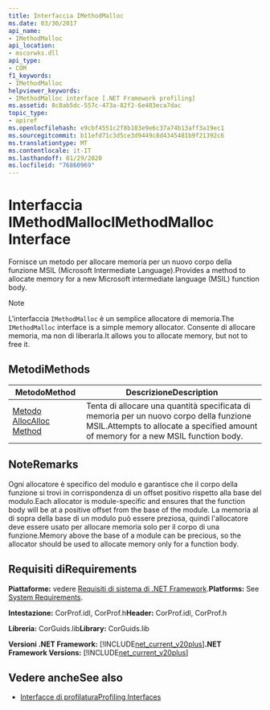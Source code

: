 ```yaml
---
title: Interfaccia IMethodMalloc
ms.date: 03/30/2017
api_name:
- IMethodMalloc
api_location:
- mscorwks.dll
api_type:
- COM
f1_keywords:
- IMethodMalloc
helpviewer_keywords:
- IMethodMalloc interface [.NET Framework profiling]
ms.assetid: 8c8ab5dc-557c-473a-82f2-6e403eca7dac
topic_type:
- apiref
ms.openlocfilehash: e9cbf4551c2f8b183e9e6c37a74b13aff3a19ec1
ms.sourcegitcommit: b11efd71c3d5ce3d9449c8d4345481b9f21392c6
ms.translationtype: MT
ms.contentlocale: it-IT
ms.lasthandoff: 01/29/2020
ms.locfileid: "76860969"
---
```

# <a name="imethodmalloc-interface"></a><span data-ttu-id="f8a40-102">Interfaccia IMethodMalloc</span><span class="sxs-lookup"><span data-stu-id="f8a40-102">IMethodMalloc Interface</span></span>
<span data-ttu-id="f8a40-103">Fornisce un metodo per allocare memoria per un nuovo corpo della funzione MSIL (Microsoft Intermediate Language).</span><span class="sxs-lookup"><span data-stu-id="f8a40-103">Provides a method to allocate memory for a new Microsoft intermediate language (MSIL) function body.</span></span>  
  
> [!NOTE]
> <span data-ttu-id="f8a40-104">L'interfaccia `IMethodMalloc` è un semplice allocatore di memoria.</span><span class="sxs-lookup"><span data-stu-id="f8a40-104">The `IMethodMalloc` interface is a simple memory allocator.</span></span> <span data-ttu-id="f8a40-105">Consente di allocare memoria, ma non di liberarla.</span><span class="sxs-lookup"><span data-stu-id="f8a40-105">It allows you to allocate memory, but not to free it.</span></span>  
  
## <a name="methods"></a><span data-ttu-id="f8a40-106">Metodi</span><span class="sxs-lookup"><span data-stu-id="f8a40-106">Methods</span></span>  
  
|<span data-ttu-id="f8a40-107">Metodo</span><span class="sxs-lookup"><span data-stu-id="f8a40-107">Method</span></span>|<span data-ttu-id="f8a40-108">Descrizione</span><span class="sxs-lookup"><span data-stu-id="f8a40-108">Description</span></span>|  
|------------|-----------------|  
|[<span data-ttu-id="f8a40-109">Metodo Alloc</span><span class="sxs-lookup"><span data-stu-id="f8a40-109">Alloc Method</span></span>](imethodmalloc-alloc-method.md)|<span data-ttu-id="f8a40-110">Tenta di allocare una quantità specificata di memoria per un nuovo corpo della funzione MSIL.</span><span class="sxs-lookup"><span data-stu-id="f8a40-110">Attempts to allocate a specified amount of memory for a new MSIL function body.</span></span>|  
  
## <a name="remarks"></a><span data-ttu-id="f8a40-111">Note</span><span class="sxs-lookup"><span data-stu-id="f8a40-111">Remarks</span></span>  
 <span data-ttu-id="f8a40-112">Ogni allocatore è specifico del modulo e garantisce che il corpo della funzione si trovi in corrispondenza di un offset positivo rispetto alla base del modulo.</span><span class="sxs-lookup"><span data-stu-id="f8a40-112">Each allocator is module-specific and ensures that the function body will be at a positive offset from the base of the module.</span></span> <span data-ttu-id="f8a40-113">La memoria al di sopra della base di un modulo può essere preziosa, quindi l'allocatore deve essere usato per allocare memoria solo per il corpo di una funzione.</span><span class="sxs-lookup"><span data-stu-id="f8a40-113">Memory above the base of a module can be precious, so the allocator should be used to allocate memory only for a function body.</span></span>  
  
## <a name="requirements"></a><span data-ttu-id="f8a40-114">Requisiti di</span><span class="sxs-lookup"><span data-stu-id="f8a40-114">Requirements</span></span>  
 <span data-ttu-id="f8a40-115">**Piattaforme:** vedere [Requisiti di sistema di .NET Framework](../../../../docs/framework/get-started/system-requirements.md).</span><span class="sxs-lookup"><span data-stu-id="f8a40-115">**Platforms:** See [System Requirements](../../../../docs/framework/get-started/system-requirements.md).</span></span>  
  
 <span data-ttu-id="f8a40-116">**Intestazione:** CorProf.idl, CorProf.h</span><span class="sxs-lookup"><span data-stu-id="f8a40-116">**Header:** CorProf.idl, CorProf.h</span></span>  
  
 <span data-ttu-id="f8a40-117">**Libreria:** CorGuids.lib</span><span class="sxs-lookup"><span data-stu-id="f8a40-117">**Library:** CorGuids.lib</span></span>  
  
 <span data-ttu-id="f8a40-118">**Versioni .NET Framework:** [!INCLUDE[net_current_v20plus](../../../../includes/net-current-v20plus-md.md)]</span><span class="sxs-lookup"><span data-stu-id="f8a40-118">**.NET Framework Versions:** [!INCLUDE[net_current_v20plus](../../../../includes/net-current-v20plus-md.md)]</span></span>  
  
## <a name="see-also"></a><span data-ttu-id="f8a40-119">Vedere anche</span><span class="sxs-lookup"><span data-stu-id="f8a40-119">See also</span></span>

- [<span data-ttu-id="f8a40-120">Interfacce di profilatura</span><span class="sxs-lookup"><span data-stu-id="f8a40-120">Profiling Interfaces</span></span>](profiling-interfaces.md)
